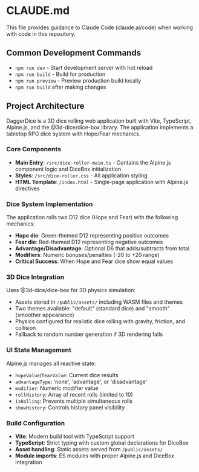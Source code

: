 # CLAUDE.md

This file provides guidance to Claude Code (claude.ai/code) when working with code in this repository.

## Common Development Commands

- `npm run dev` - Start development server with hot reload
- `npm run build` - Build for production
- `npm run preview` - Preview production build locally
- `npm run build` after making changes

## Project Architecture

DaggerDice is a 3D dice rolling web application built with Vite, TypeScript, Alpine.js, and the @3d-dice/dice-box library. The application implements a tabletop RPG dice system with Hope/Fear mechanics.

### Core Components

- **Main Entry**: `/src/dice-roller-main.ts` - Contains the Alpine.js component logic and DiceBox initialization
- **Styles**: `/src/dice-roller.css` - All application styling
- **HTML Template**: `/index.html` - Single-page application with Alpine.js directives

### Dice System Implementation

The application rolls two D12 dice (Hope and Fear) with the following mechanics:
- **Hope die**: Green-themed D12 representing positive outcomes
- **Fear die**: Red-themed D12 representing negative outcomes  
- **Advantage/Disadvantage**: Optional D6 that adds/subtracts from total
- **Modifiers**: Numeric bonuses/penalties (-20 to +20 range)
- **Critical Success**: When Hope and Fear dice show equal values

### 3D Dice Integration

Uses @3d-dice/dice-box for 3D physics simulation:
- Assets stored in `/public/assets/` including WASM files and themes
- Two themes available: "default" (standard dice) and "smooth" (smoother appearance)
- Physics configured for realistic dice rolling with gravity, friction, and collision
- Fallback to random number generation if 3D rendering fails

### UI State Management

Alpine.js manages all reactive state:
- `hopeValue`/`fearValue`: Current dice results
- `advantageType`: 'none', 'advantage', or 'disadvantage'
- `modifier`: Numeric modifier value
- `rollHistory`: Array of recent rolls (limited to 10)
- `isRolling`: Prevents multiple simultaneous rolls
- `showHistory`: Controls history panel visibility

### Build Configuration

- **Vite**: Modern build tool with TypeScript support
- **TypeScript**: Strict typing with custom global declarations for DiceBox
- **Asset handling**: Static assets served from `/public/assets/`
- **Module imports**: ES modules with proper Alpine.js and DiceBox integration